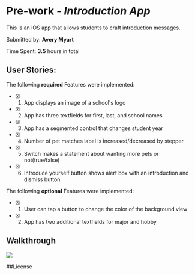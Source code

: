 #   Pre-work - *Introduction App*
<p align="center">

This is an iOS app that allows students to craft introduction messages.

Submitted by: **Avery Myart**

Time Spent: **3.5** hours in total


## User Stories:

The following **required** Features were implemented: 

- [x] 1. App displays an image of a school's logo
- [x] 2. App has three textfields for first, last, and school names
- [x] 3. App has a segmented control that changes student year
- [x] 4. Number of pet matches label is increased/decreased by stepper
- [x] 5. Switch makes a statement about wanting more pets or not(true/false)
- [x] 6. Introduce yourself button shows alert box with an introduction and dismiss button

The following **optional** Features were implemented:

- [x] 1. User can tap a button to change the color of the background view
- [x] 2. App has two additional textfields for major and hobby


## Walkthrough

![](https://github.com/AveryMyart/codepath-prework/blob/main/iOSApp.gif)


##License
</p>
